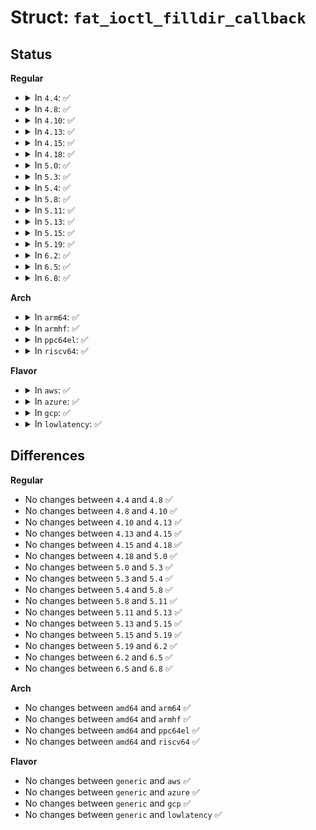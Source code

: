 # Struct: <code>fat_ioctl_filldir_callback</code>

## Status
<b>Regular</b>
<ul>
<li>
<details>
<summary>In <code>4.4</code>: ✅</summary>

```c
struct fat_ioctl_filldir_callback {
    struct dir_context ctx;
    void *dirent;
    int result;
    const char *longname;
    int long_len;
    const char *shortname;
    int short_len;
};
```
</details>
</li>
<li>
<details>
<summary>In <code>4.8</code>: ✅</summary>

```c
struct fat_ioctl_filldir_callback {
    struct dir_context ctx;
    void *dirent;
    int result;
    const char *longname;
    int long_len;
    const char *shortname;
    int short_len;
};
```
</details>
</li>
<li>
<details>
<summary>In <code>4.10</code>: ✅</summary>

```c
struct fat_ioctl_filldir_callback {
    struct dir_context ctx;
    void *dirent;
    int result;
    const char *longname;
    int long_len;
    const char *shortname;
    int short_len;
};
```
</details>
</li>
<li>
<details>
<summary>In <code>4.13</code>: ✅</summary>

```c
struct fat_ioctl_filldir_callback {
    struct dir_context ctx;
    void *dirent;
    int result;
    const char *longname;
    int long_len;
    const char *shortname;
    int short_len;
};
```
</details>
</li>
<li>
<details>
<summary>In <code>4.15</code>: ✅</summary>

```c
struct fat_ioctl_filldir_callback {
    struct dir_context ctx;
    void *dirent;
    int result;
    const char *longname;
    int long_len;
    const char *shortname;
    int short_len;
};
```
</details>
</li>
<li>
<details>
<summary>In <code>4.18</code>: ✅</summary>

```c
struct fat_ioctl_filldir_callback {
    struct dir_context ctx;
    void *dirent;
    int result;
    const char *longname;
    int long_len;
    const char *shortname;
    int short_len;
};
```
</details>
</li>
<li>
<details>
<summary>In <code>5.0</code>: ✅</summary>

```c
struct fat_ioctl_filldir_callback {
    struct dir_context ctx;
    void *dirent;
    int result;
    const char *longname;
    int long_len;
    const char *shortname;
    int short_len;
};
```
</details>
</li>
<li>
<details>
<summary>In <code>5.3</code>: ✅</summary>

```c
struct fat_ioctl_filldir_callback {
    struct dir_context ctx;
    void *dirent;
    int result;
    const char *longname;
    int long_len;
    const char *shortname;
    int short_len;
};
```
</details>
</li>
<li>
<details>
<summary>In <code>5.4</code>: ✅</summary>

```c
struct fat_ioctl_filldir_callback {
    struct dir_context ctx;
    void *dirent;
    int result;
    const char *longname;
    int long_len;
    const char *shortname;
    int short_len;
};
```
</details>
</li>
<li>
<details>
<summary>In <code>5.8</code>: ✅</summary>

```c
struct fat_ioctl_filldir_callback {
    struct dir_context ctx;
    void *dirent;
    int result;
    const char *longname;
    int long_len;
    const char *shortname;
    int short_len;
};
```
</details>
</li>
<li>
<details>
<summary>In <code>5.11</code>: ✅</summary>

```c
struct fat_ioctl_filldir_callback {
    struct dir_context ctx;
    void *dirent;
    int result;
    const char *longname;
    int long_len;
    const char *shortname;
    int short_len;
};
```
</details>
</li>
<li>
<details>
<summary>In <code>5.13</code>: ✅</summary>

```c
struct fat_ioctl_filldir_callback {
    struct dir_context ctx;
    void *dirent;
    int result;
    const char *longname;
    int long_len;
    const char *shortname;
    int short_len;
};
```
</details>
</li>
<li>
<details>
<summary>In <code>5.15</code>: ✅</summary>

```c
struct fat_ioctl_filldir_callback {
    struct dir_context ctx;
    void *dirent;
    int result;
    const char *longname;
    int long_len;
    const char *shortname;
    int short_len;
};
```
</details>
</li>
<li>
<details>
<summary>In <code>5.19</code>: ✅</summary>

```c
struct fat_ioctl_filldir_callback {
    struct dir_context ctx;
    void *dirent;
    int result;
    const char *longname;
    int long_len;
    const char *shortname;
    int short_len;
};
```
</details>
</li>
<li>
<details>
<summary>In <code>6.2</code>: ✅</summary>

```c
struct fat_ioctl_filldir_callback {
    struct dir_context ctx;
    void *dirent;
    int result;
    const char *longname;
    int long_len;
    const char *shortname;
    int short_len;
};
```
</details>
</li>
<li>
<details>
<summary>In <code>6.5</code>: ✅</summary>

```c
struct fat_ioctl_filldir_callback {
    struct dir_context ctx;
    void *dirent;
    int result;
    const char *longname;
    int long_len;
    const char *shortname;
    int short_len;
};
```
</details>
</li>
<li>
<details>
<summary>In <code>6.8</code>: ✅</summary>

```c
struct fat_ioctl_filldir_callback {
    struct dir_context ctx;
    void *dirent;
    int result;
    const char *longname;
    int long_len;
    const char *shortname;
    int short_len;
};
```
</details>
</li>
</ul>
<b>Arch</b>
<ul>
<li>
<details>
<summary>In <code>arm64</code>: ✅</summary>

```c
struct fat_ioctl_filldir_callback {
    struct dir_context ctx;
    void *dirent;
    int result;
    const char *longname;
    int long_len;
    const char *shortname;
    int short_len;
};
```
</details>
</li>
<li>
<details>
<summary>In <code>armhf</code>: ✅</summary>

```c
struct fat_ioctl_filldir_callback {
    struct dir_context ctx;
    void *dirent;
    int result;
    const char *longname;
    int long_len;
    const char *shortname;
    int short_len;
};
```
</details>
</li>
<li>
<details>
<summary>In <code>ppc64el</code>: ✅</summary>

```c
struct fat_ioctl_filldir_callback {
    struct dir_context ctx;
    void *dirent;
    int result;
    const char *longname;
    int long_len;
    const char *shortname;
    int short_len;
};
```
</details>
</li>
<li>
<details>
<summary>In <code>riscv64</code>: ✅</summary>

```c
struct fat_ioctl_filldir_callback {
    struct dir_context ctx;
    void *dirent;
    int result;
    const char *longname;
    int long_len;
    const char *shortname;
    int short_len;
};
```
</details>
</li>
</ul>
<b>Flavor</b>
<ul>
<li>
<details>
<summary>In <code>aws</code>: ✅</summary>

```c
struct fat_ioctl_filldir_callback {
    struct dir_context ctx;
    void *dirent;
    int result;
    const char *longname;
    int long_len;
    const char *shortname;
    int short_len;
};
```
</details>
</li>
<li>
<details>
<summary>In <code>azure</code>: ✅</summary>

```c
struct fat_ioctl_filldir_callback {
    struct dir_context ctx;
    void *dirent;
    int result;
    const char *longname;
    int long_len;
    const char *shortname;
    int short_len;
};
```
</details>
</li>
<li>
<details>
<summary>In <code>gcp</code>: ✅</summary>

```c
struct fat_ioctl_filldir_callback {
    struct dir_context ctx;
    void *dirent;
    int result;
    const char *longname;
    int long_len;
    const char *shortname;
    int short_len;
};
```
</details>
</li>
<li>
<details>
<summary>In <code>lowlatency</code>: ✅</summary>

```c
struct fat_ioctl_filldir_callback {
    struct dir_context ctx;
    void *dirent;
    int result;
    const char *longname;
    int long_len;
    const char *shortname;
    int short_len;
};
```
</details>
</li>
</ul>

## Differences
<b>Regular</b>
<ul>
<li>
No changes between <code>4.4</code> and <code>4.8</code> ✅
</li>
<li>
No changes between <code>4.8</code> and <code>4.10</code> ✅
</li>
<li>
No changes between <code>4.10</code> and <code>4.13</code> ✅
</li>
<li>
No changes between <code>4.13</code> and <code>4.15</code> ✅
</li>
<li>
No changes between <code>4.15</code> and <code>4.18</code> ✅
</li>
<li>
No changes between <code>4.18</code> and <code>5.0</code> ✅
</li>
<li>
No changes between <code>5.0</code> and <code>5.3</code> ✅
</li>
<li>
No changes between <code>5.3</code> and <code>5.4</code> ✅
</li>
<li>
No changes between <code>5.4</code> and <code>5.8</code> ✅
</li>
<li>
No changes between <code>5.8</code> and <code>5.11</code> ✅
</li>
<li>
No changes between <code>5.11</code> and <code>5.13</code> ✅
</li>
<li>
No changes between <code>5.13</code> and <code>5.15</code> ✅
</li>
<li>
No changes between <code>5.15</code> and <code>5.19</code> ✅
</li>
<li>
No changes between <code>5.19</code> and <code>6.2</code> ✅
</li>
<li>
No changes between <code>6.2</code> and <code>6.5</code> ✅
</li>
<li>
No changes between <code>6.5</code> and <code>6.8</code> ✅
</li>
</ul>
<b>Arch</b>
<ul>
<li>
No changes between <code>amd64</code> and <code>arm64</code> ✅
</li>
<li>
No changes between <code>amd64</code> and <code>armhf</code> ✅
</li>
<li>
No changes between <code>amd64</code> and <code>ppc64el</code> ✅
</li>
<li>
No changes between <code>amd64</code> and <code>riscv64</code> ✅
</li>
</ul>
<b>Flavor</b>
<ul>
<li>
No changes between <code>generic</code> and <code>aws</code> ✅
</li>
<li>
No changes between <code>generic</code> and <code>azure</code> ✅
</li>
<li>
No changes between <code>generic</code> and <code>gcp</code> ✅
</li>
<li>
No changes between <code>generic</code> and <code>lowlatency</code> ✅
</li>
</ul>
